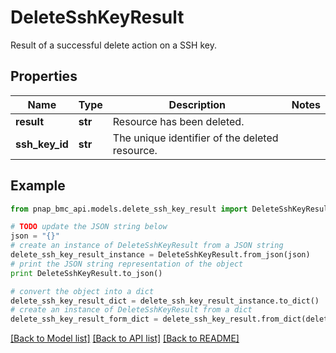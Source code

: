 # DeleteSshKeyResult

Result of a successful delete action on a SSH key.

## Properties

Name | Type | Description | Notes
------------ | ------------- | ------------- | -------------
**result** | **str** | Resource has been deleted. | 
**ssh_key_id** | **str** | The unique identifier of the deleted resource. | 

## Example

```python
from pnap_bmc_api.models.delete_ssh_key_result import DeleteSshKeyResult

# TODO update the JSON string below
json = "{}"
# create an instance of DeleteSshKeyResult from a JSON string
delete_ssh_key_result_instance = DeleteSshKeyResult.from_json(json)
# print the JSON string representation of the object
print DeleteSshKeyResult.to_json()

# convert the object into a dict
delete_ssh_key_result_dict = delete_ssh_key_result_instance.to_dict()
# create an instance of DeleteSshKeyResult from a dict
delete_ssh_key_result_form_dict = delete_ssh_key_result.from_dict(delete_ssh_key_result_dict)
```
[[Back to Model list]](../README.md#documentation-for-models) [[Back to API list]](../README.md#documentation-for-api-endpoints) [[Back to README]](../README.md)


